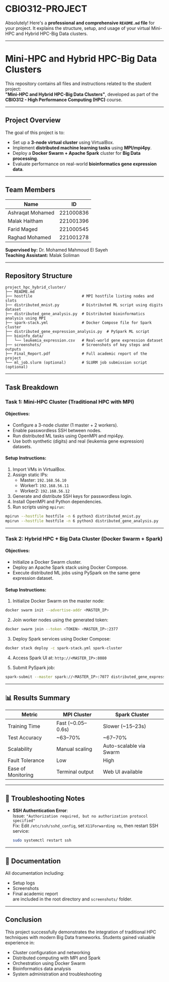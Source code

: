 # CBIO312-PROJECT

Absolutely! Here's a **professional and comprehensive `README.md` file** for your project. It explains the structure, setup, and usage of your virtual Mini-HPC and Hybrid HPC-Big Data clusters.

---

# Mini-HPC and Hybrid HPC-Big Data Clusters

This repository contains all files and instructions related to the student project:  
**"Mini-HPC and Hybrid HPC-Big Data Clusters"**, developed as part of the **CBIO312 - High Performance Computing (HPC)** course.

---

## Project Overview

The goal of this project is to:
- Set up a **3-node virtual cluster** using VirtualBox.
- Implement **distributed machine learning tasks** using **MPI/mpi4py**.
- Deploy a **Docker Swarm + Apache Spark** cluster for **Big Data processing**.
- Evaluate performance on real-world **bioinformatics gene expression data**.

---

##  Team Members

| Name             | ID           |
|------------------|--------------|
| Ashraqat Mohamed | 221000836    |
| Malak Haitham    | 221001396    |
| Farid Maged      | 221000545    |
| Raghad Mohamed   | 221001278    |

**Supervised by:** Dr. Mohamed Mahmoud El Sayeh  
**Teaching Assistant:** Malak Soliman

---

## Repository Structure

```
project_hpc_hybrid_cluster/
├── README.md
├── hostfile                      # MPI hostfile listing nodes and slots
├── distributed_mnist.py          # Distributed ML script using digits dataset
├── distributed_gene_analysis.py  # Distributed bioinformatics analysis using MPI
├── spark-stack.yml               # Docker Compose file for Spark cluster
├── distributed_gene_expression_analysis.py  # PySpark ML script
├── bioinfo_data/
│   └── leukemia_expression.csv   # Real-world gene expression dataset
├── screenshots/                  # Screenshots of key steps and outputs
├── Final_Report.pdf              # Full academic report of the project
└── ml_job.slurm (optional)       # SLURM job submission script (optional)
```

---

## Task Breakdown

### **Task 1: Mini-HPC Cluster (Traditional HPC with MPI)**

#### Objectives:
- Configure a 3-node cluster (1 master + 2 workers).
- Enable passwordless SSH between nodes.
- Run distributed ML tasks using OpenMPI and mpi4py.
- Use both synthetic (digits) and real (leukemia gene expression) datasets.

#### Setup Instructions:
1. Import VMs in VirtualBox.
2. Assign static IPs:  
   - Master: `192.168.56.10`  
   - Worker1: `192.168.56.11`  
   - Worker2: `192.168.56.12`
3. Generate and distribute SSH keys for passwordless login.
4. Install OpenMPI and Python dependencies.
5. Run scripts using `mpirun`:

```bash
mpirun --hostfile hostfile -n 6 python3 distributed_mnist.py
mpirun --hostfile hostfile -n 6 python3 distributed_gene_analysis.py
```

---

### **Task 2: Hybrid HPC + Big Data Cluster (Docker Swarm + Spark)**

#### Objectives:
- Initialize a Docker Swarm cluster.
- Deploy an Apache Spark stack using Docker Compose.
- Execute distributed ML jobs using PySpark on the same gene expression dataset.

#### Setup Instructions:
1. Initialize Docker Swarm on the master node:

```bash
docker swarm init --advertise-addr <MASTER_IP>
```

2. Join worker nodes using the generated token:

```bash
docker swarm join --token <TOKEN> <MASTER_IP>:2377
```

3. Deploy Spark services using Docker Compose:

```bash
docker stack deploy -c spark-stack.yml spark-cluster
```

4. Access Spark UI at: `http://<MASTER_IP>:8080`

5. Submit PySpark job:

```bash
spark-submit --master spark://<MASTER_IP>:7077 distributed_gene_expression_analysis.py
```

---

## 📊 Results Summary

| Metric                | MPI Cluster        | Spark Cluster         |
|-----------------------|--------------------|------------------------|
| Training Time         | Fast (~0.05–0.6s) | Slower (~15–23s)       |
| Test Accuracy         | ~63–70%           | ~67–70%                |
| Scalability           | Manual scaling     | Auto-scalable via Swarm|
| Fault Tolerance       | Low                | High                   |
| Ease of Monitoring    | Terminal output    | Web UI available       |

---

## 🔧 Troubleshooting Notes

- **SSH Authentication Error**:  
  Issue: `"Authorization required, but no authorization protocol specified"`  
  Fix: Edit `/etc/ssh/sshd_config`, set `X11Forwarding no`, then restart SSH service:

  ```bash
  sudo systemctl restart ssh
  ```

---

## 📎 Documentation

All documentation including:
- Setup logs
- Screenshots
- Final academic report  
are included in the root directory and `screenshots/` folder.

---

## Conclusion

This project successfully demonstrates the integration of traditional HPC techniques with modern Big Data frameworks. Students gained valuable experience in:
- Cluster configuration and networking
- Distributed computing with MPI and Spark
- Orchestration using Docker Swarm
- Bioinformatics data analysis
- System administration and troubleshooting

